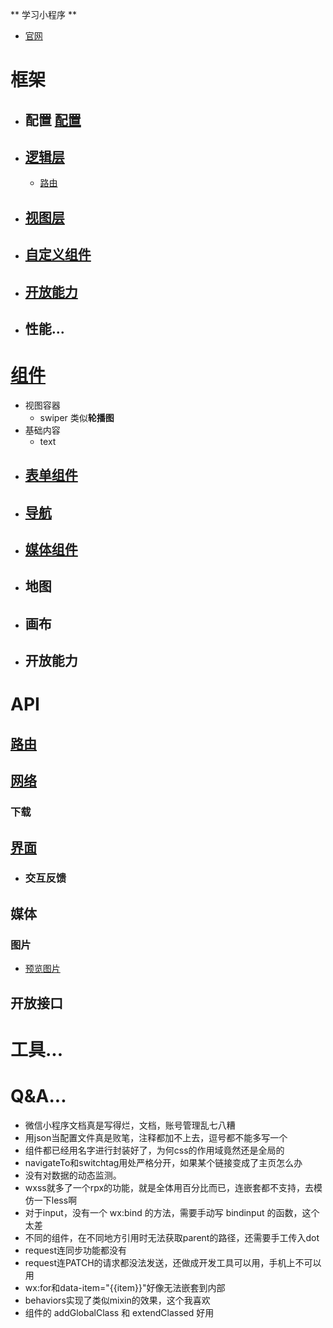 ** 学习小程序 **
* [官网](https://developers.weixin.qq.com/miniprogram/dev/)

# 框架
* ## 配置 [配置](./框架.md)
* ## [逻辑层](逻辑层.md)
    * [路由](逻辑层.md)
* ## [视图层](./框架.md)

* ## [自定义组件](./自定义组件.md)
* ## [开放能力](./框架.md)
* ## 性能...

# [组件](组件.md)
* 视图容器
    * swiper 类似**轮播图**
* 基础内容
    * text
* ## [表单组件](./组件.md#表单组件)
* ## [导航](./组件.md#导航)
* ## [媒体组件](./组件.md#媒体组件_官网)
* ## 地图
* ## 画布
* ## 开放能力

# API
## [路由](./api.md#路由-官网)
## [网络](./api.md)
### 下载
## [界面](./api.md#界面)
* ### 交互反馈

## 媒体
### 图片
* [预览图片](./api.md#图片)

## 开放接口

# 工具...

# Q&A...

* 微信小程序文档真是写得烂，文档，账号管理乱七八糟  
* 用json当配置文件真是败笔，注释都加不上去，逗号都不能多写一个  
* 组件都已经用名字进行封装好了，为何css的作用域竟然还是全局的  
* navigateTo和switchtag用处严格分开，如果某个链接变成了主页怎么办  
* 没有对数据的动态监测。
* wxss就多了一个rpx的功能，就是全体用百分比而已，连嵌套都不支持，去模仿一下less啊  
* 对于input，没有一个 wx:bind 的方法，需要手动写 bindinput 的函数，这个太差  
* 不同的组件，在不同地方引用时无法获取parent的路径，还需要手工传入dot  
* request连同步功能都没有  
* request连PATCH的请求都没法发送，还做成开发工具可以用，手机上不可以用  
* wx:for和data-item="{{item}}"好像无法嵌套到内部
* behaviors实现了类似mixin的效果，这个我喜欢
* 组件的 addGlobalClass 和 extendClassed 好用
